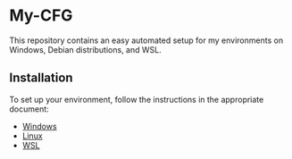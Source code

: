# My-CFG

This repository contains an easy automated setup for my environments on Windows, Debian distributions, and WSL.

## Installation

To set up your environment, follow the instructions in the appropriate document:
- [Windows]()
- [Linux]()
- [WSL]()
